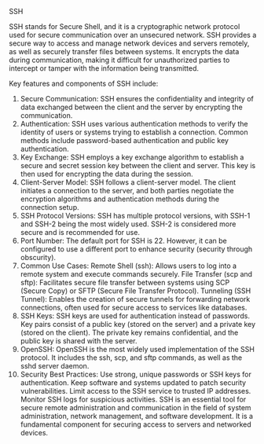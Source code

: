 SSH

SSH stands for Secure Shell, and it is a cryptographic network protocol used for secure communication over an unsecured network. SSH provides a secure way to access and manage network devices and servers remotely, as well as securely transfer files between systems. It encrypts the data during communication, making it difficult for unauthorized parties to intercept or tamper with the information being transmitted.

Key features and components of SSH include:

1. Secure Communication:
SSH ensures the confidentiality and integrity of data exchanged between the client and the server by encrypting the communication.
2. Authentication:
SSH uses various authentication methods to verify the identity of users or systems trying to establish a connection. Common methods include password-based authentication and public key authentication.
3. Key Exchange:
SSH employs a key exchange algorithm to establish a secure and secret session key between the client and server. This key is then used for encrypting the data during the session.
4. Client-Server Model:
SSH follows a client-server model. The client initiates a connection to the server, and both parties negotiate the encryption algorithms and authentication methods during the connection setup.
5. SSH Protocol Versions:
SSH has multiple protocol versions, with SSH-1 and SSH-2 being the most widely used. SSH-2 is considered more secure and is recommended for use.
6. Port Number:
The default port for SSH is 22. However, it can be configured to use a different port to enhance security (security through obscurity).
7. Common Use Cases:
Remote Shell (ssh): Allows users to log into a remote system and execute commands securely.
File Transfer (scp and sftp): Facilitates secure file transfer between systems using SCP (Secure Copy) or SFTP (Secure File Transfer Protocol).
Tunneling (SSH Tunnel): Enables the creation of secure tunnels for forwarding network connections, often used for secure access to services like databases.
8. SSH Keys:
SSH keys are used for authentication instead of passwords. Key pairs consist of a public key (stored on the server) and a private key (stored on the client). The private key remains confidential, and the public key is shared with the server.
9. OpenSSH:
OpenSSH is the most widely used implementation of the SSH protocol. It includes the ssh, scp, and sftp commands, as well as the sshd server daemon.
10. Security Best Practices:
Use strong, unique passwords or SSH keys for authentication.
Keep software and systems updated to patch security vulnerabilities.
Limit access to the SSH service to trusted IP addresses.
Monitor SSH logs for suspicious activities.
SSH is an essential tool for secure remote administration and communication in the field of system administration, network management, and software development. It is a fundamental component for securing access to servers and networked devices.
